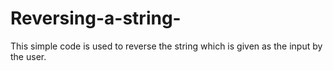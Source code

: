 # Reversing-a-string-
This simple code is used to reverse the string which is given as the input by the user.
